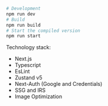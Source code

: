 ```bash
# Development
npm run dev
# Build
npm run build
# Start the compiled version
npm run start
```

Technology stack:

- Next.js
- Typescript
- EsLint
- Zustand v5
- Next-Auth (Google and Credentials)
- SSG and IRS
- Image Optimization
